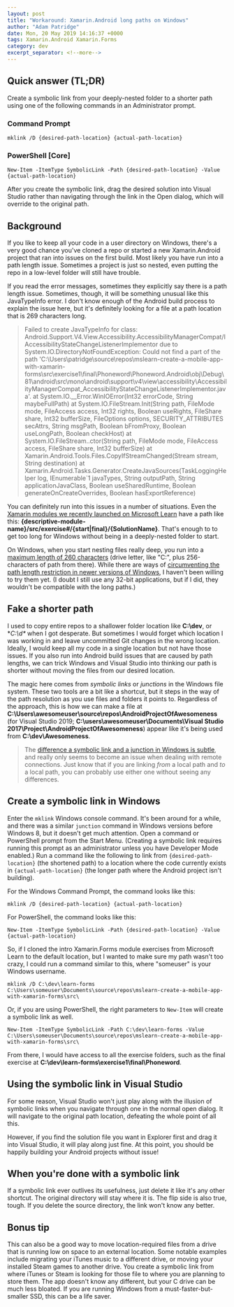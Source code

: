 ```yaml
---
layout: post
title: "Workaround: Xamarin.Android long paths on Windows"
author: "Adam Patridge"
date: Mon, 20 May 2019 14:16:37 +0000
tags: Xamarin.Android Xamarin.Forms
category: dev
excerpt_separator: <!--more-->
---
```


## Quick answer (TL;DR)

Create a symbolic link from your deeply-nested folder to a shorter path using one of the following commands in an Administrator prompt.

### Command Prompt

```
mklink /D {desired-path-location} {actual-path-location}
```

### PowerShell [Core]

```
New-Item -ItemType SymbolicLink -Path {desired-path-location} -Value {actual-path-location}
```

After you create the symbolic link, drag the desired solution into Visual Studio rather than navigating through the link in the Open dialog, which will override to the original path.

<!--more-->

## Background

If you like to keep all your code in a user directory on Windows, there's a very good chance you've cloned a repo or started a new Xamarin.Android project that ran into issues on the first build. Most likely you have run into a path length issue. Sometimes a project is just so nested, even putting the repo in a low-level folder will still have trouble.

If you read the error messages, sometimes they explicitly say there is a path length issue. Sometimes, though, it will be something unusual like this JavaTypeInfo error. I don't know enough of the Android build process to explain the issue here, but it's definitely looking for a file at a path location that is 269 characters long.

> Failed to create JavaTypeInfo for class: Android.Support.V4.View.Accessibility.AccessibilityManagerCompat/IAccessibilityStateChangeListenerImplementor due to System.IO.DirectoryNotFoundException: Could not find a part of the path 'C:\Users\patridge\source\repos\mslearn-create-a-mobile-app-with-xamarin-forms\src\exercise1\final\Phoneword\Phoneword.Android\obj\Debug\81\android\src\mono\android\support\v4\view\accessibility\AccessibilityManagerCompat_AccessibilityStateChangeListenerImplementor.java'.
>    at System.IO.__Error.WinIOError(Int32 errorCode, String maybeFullPath)
>    at System.IO.FileStream.Init(String path, FileMode mode, FileAccess access, Int32 rights, Boolean useRights, FileShare share, Int32 bufferSize, FileOptions options, SECURITY_ATTRIBUTES secAttrs, String msgPath, Boolean bFromProxy, Boolean useLongPath, Boolean checkHost)
>    at System.IO.FileStream..ctor(String path, FileMode mode, FileAccess access, FileShare share, Int32 bufferSize)
>    at Xamarin.Android.Tools.Files.CopyIfStreamChanged(Stream stream, String destination)
>    at Xamarin.Android.Tasks.Generator.CreateJavaSources(TaskLoggingHelper log, IEnumerable`1 javaTypes, String outputPath, String applicationJavaClass, Boolean useSharedRuntime, Boolean generateOnCreateOverrides, Boolean hasExportReference)

You can definitely run into this issues in a number of situations. Even the [Xamarin modules we recently launched on Microsoft Learn](https://aka.ms/learn-xamarin) have a path like this: **{descriptive-module-name}/src/exercise#/{start\|final}/{SolutionName}**. That's enough to to get too long for Windows without being in a deeply-nested folder to start.

On Windows, when you start nesting files really deep, you run into a [maximum length of 260 characters](https://docs.microsoft.com/en-us/windows/desktop/FileIO/naming-a-file#maximum-path-length-limitation) (drive letter, like "C:\", plus 256-characters of path from there). While there are ways of [circumventing the path length restriction in newer versions of Windows](https://mspoweruser.com/ntfs-260-character-windows-10/), I haven't been willing to try them yet. (I doubt I still use any 32-bit applications, but if I did, they wouldn't be compatible with the long paths.)

## Fake a shorter path

I used to copy entire repos to a shallower folder location like **C:\dev**, or **C:\d\** when I got desperate. But sometimes I would forget which location I was working in and leave uncommitted Git changes in the wrong location. Ideally, I would keep all my code in a single location but not have those issues. If you also run into Android build issues that are caused by path lengths, we can trick Windows and Visual Studio into thinking our path is shorter without moving the files from our desired location.

The magic here comes from _symbolic links_ or _junctions_ in the Windows file system. These two tools are a bit like a shortcut, but it steps in the way of the path resolution as you use files and folders it points to. Regardless of the approach, this is how we can make a file at **C:\Users\awesomeuser\source\repos\AndroidProjectOfAwesomeness** (for Visual Studio 2019; **C:\users\awesomeuser\Documents\Visual Studio 2017\Project\AndroidProjectOfAwesomeness**) appear like it's being used from **C:\dev\Awesomeness**.

> The [difference a symbolic link and a junction in Windows is subtle](https://superuser.com/a/1291446/3675), and really only seems to become an issue when dealing with remote connections. Just know that if you are linking _from_ a local path and _to_ a local path, you can probably use either one without seeing any differences.

## Create a symbolic link in Windows

Enter the `mklink` Windows console command. It's been around for a while, and there was a similar `junction` command in Windows versions before Windows 8, but it doesn't get much attention. Open a command or PowerShell prompt from the Start Menu. (Creating a symbolic link requires running this prompt as an administrator unless you have Developer Mode enabled.) Run a command like the following to link from `{desired-path-location}` (the shortened path) to a location where the code currently exists in `{actual-path-location}` (the longer path where the Android project isn't building).

For the Windows Command Prompt, the command looks like this:

```
mklink /D {desired-path-location} {actual-path-location}
```

For PowerShell, the command looks like this:

```
New-Item -ItemType SymbolicLink -Path {desired-path-location} -Value {actual-path-location}
```

So, if I cloned the intro Xamarin.Forms module exercises from Microsoft Learn to the default location, but I wanted to make sure my path wasn't too crazy, I could run a command similar to this, where "someuser" is your Windows username.

```
mklink /D C:\dev\learn-forms C:\Users\someuser\Documents\source\repos\mslearn-create-a-mobile-app-with-xamarin-forms\src\
```

Or, if you are using PowerShell, the right parameters to `New-Item` will create a symbolic link as well.

```
New-Item -ItemType SymbolicLink -Path C:\dev\learn-forms -Value C:\Users\someuser\Documents\source\repos\mslearn-create-a-mobile-app-with-xamarin-forms\src\
```

From there, I would have access to all the exercise folders, such as the final exercise at **C:\dev\learn-forms\exercise1\final\Phoneword**.

## Using the symbolic link in Visual Studio

For some reason, Visual Studio won't just play along with the illusion of symbolic links when you navigate through one in the normal open dialog. It will navigate to the original path location, defeating the whole point of all this.

However, if you find the solution file you want in Explorer first and drag it into Visual Studio, it will play along just fine. At this point, you should be happily building your Android projects without issue!

## When you're done with a symbolic link

If a symbolic link ever outlives its usefulness, just delete it like it's any other shortcut. The original directory will stay where it is. The flip side is also true, tough. If you delete the source directory, the link won't know any better.

## Bonus tip

This can also be a good way to move location-required files from a drive that is running low on space to an external location. Some notable examples include migrating your iTunes music to a different drive, or moving your installed Steam games to another drive. You create a symbolic link from where iTunes or Steam is looking for those file to where you are planning to store them. The app doesn't know any different, but your C drive can be much less bloated. If you are running Windows from a must-faster-but-smaller SSD, this can be a life saver.
